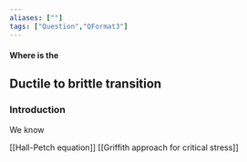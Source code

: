 ```yaml
---
aliases: [""]
tags: ["Question","QFormat3"]
---
```


#### Where is the
## Ductile to brittle transition

### Introduction

We know

[[Hall-Petch equation]]
[[Griffith approach for critical stress]]